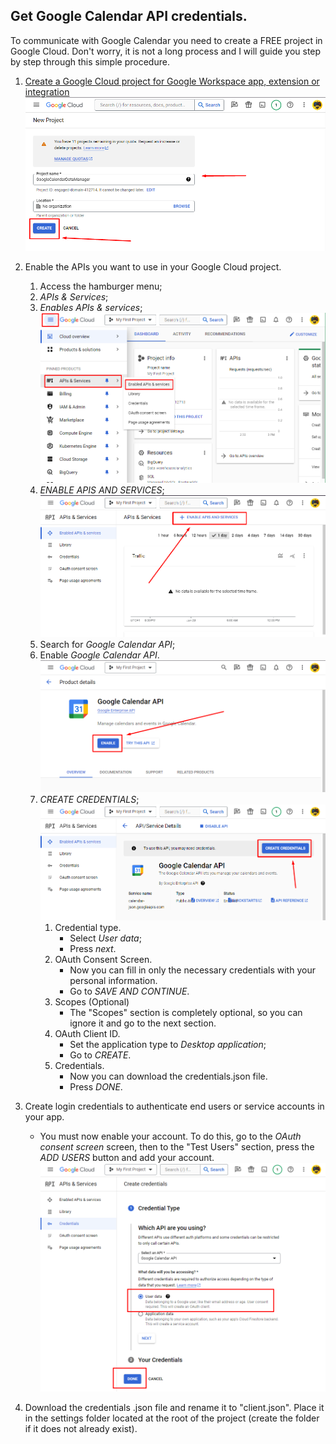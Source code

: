 ## Get Google Calendar API credentials.

To communicate with Google Calendar you need to create a FREE project in Google Cloud.
Don't worry, it is not a long process and I will guide you step by step through this simple procedure.

1. [Create a Google Cloud project for Google Workspace app, extension or integration](https://console.cloud.google.com/projectcreate)
![](./imgs/screen1.png)


2. Enable the APIs you want to use in your Google Cloud project.
    1. Access the hamburger menu;
    2. *APIs & Services*;
    3. *Enables APIs & services*;
        ![](./imgs/screen2.png)
    4. *ENABLE APIS AND SERVICES*;
        ![](./imgs/screen3.png)
    5. Search for *Google Calendar API*;
    6. Enable *Google Calendar API*.
        ![](./imgs/screen4.png)
    7. *CREATE CREDENTIALS*;
        ![](./imgs/screen5.png)
        1. Credential type.
            * Select *User data*;
            * Press *next*.
        2. OAuth Consent Screen.
            * Now you can fill in only the necessary credentials with your personal information.
            * Go to *SAVE AND CONTINUE*.
        3. Scopes (Optional)
            * The "Scopes" section is completely optional, so you can ignore it and go to the next section.
        4. OAuth Client ID.
            * Set the application type to *Desktop application*;
            * Go to *CREATE*.
        5. Credentials.
            * Now you can download the credentials.json file.
            * Press *DONE*.

3. Create login credentials to authenticate end users or service accounts in your app.

    * You must now enable your account. To do this, go to the *OAuth consent screen* screen, then to the "Test Users" section, press the *ADD USERS* button and add your account.
    ![](./imgs/screen6.png)

4. Download the credentials .json file and rename it to "client.json". Place it in the settings folder located at the root of the project (create the folder if it does not already exist).